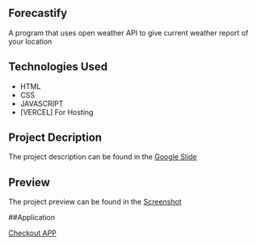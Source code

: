 ## Forecastify
A program that uses open weather API to give current weather report of your location

## Technologies Used
  - HTML
  - CSS
  - JAVASCRIPT
  - [VERCEL] For Hosting

## Project Decription 
The project description can be found in the [Google Slide](https://docs.google.com/document/d/1LqykU8JYk6sNLu_ZiFJ35VvzxsYo9umNZPv_Y87CCRA/edit?usp=sharing) 

## Preview
The project preview  can be found in the [Screenshot](https://ibb.co/HV1jYNC) 

##Application

[Checkout APP](https://forecastify-azure.vercel.app/) 
